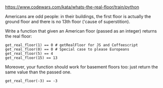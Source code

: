 https://www.codewars.com/kata/whats-the-real-floor/train/python

Americans are odd people: in their buildings, the first floor is actually the ground floor and there is no 13th floor ('cause of superstition).

Write a function that given an American floor (passed as an integer) returns the real floor:
```
get_real_floor(1) == 0 # getRealFloor for JS and Coffeescript
get_real_floor(0) == 0 # Special case to please Europeans
get_real_floor(5) == 4
get_real_floor(15) == 13
```
Moreover, your function should work for basement floors too: just return the same value than the passed one.
```
get_real_floor(-3) == -3
```
